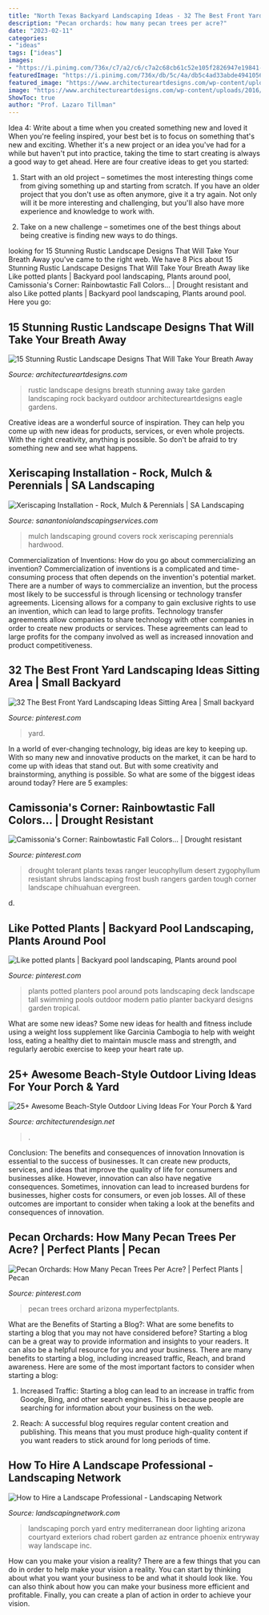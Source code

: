 ```yaml
---
title: "North Texas Backyard Landscaping Ideas - 32 The Best Front Yard Landscaping Ideas Sitting Area"
description: "Pecan orchards: how many pecan trees per acre?"
date: "2023-02-11"
categories:
- "ideas"
tags: ["ideas"]
images:
- "https://i.pinimg.com/736x/c7/a2/c6/c7a2c68cb61c52e105f2826947e19841--large-pots-potted-plants.jpg"
featuredImage: "https://i.pinimg.com/736x/db/5c/4a/db5c4ad33abde49410563702f03c7569--drought-resistant-plants-frost-tolerant-plants.jpg"
featured_image: "https://www.architectureartdesigns.com/wp-content/uploads/2016/10/15-Stunning-Rustic-Landscape-Designs-That-Will-Take-Your-Breath-Away-10.jpg"
image: "https://www.architectureartdesigns.com/wp-content/uploads/2016/10/15-Stunning-Rustic-Landscape-Designs-That-Will-Take-Your-Breath-Away-10.jpg"
ShowToc: true
author: "Prof. Lazaro Tillman"
---
```



Idea 4: Write about a time when you created something new and loved it
When you're feeling inspired, your best bet is to focus on something that's new and exciting. Whether it's a new project or an idea you've had for a while but haven't put into practice, taking the time to start creating is always a good way to get ahead. Here are four creative ideas to get you started: 
1. Start with an old project – sometimes the most interesting things come from giving something up and starting from scratch. If you have an older project that you don't use as often anymore, give it a try again. Not only will it be more interesting and challenging, but you'll also have more experience and knowledge to work with.

2. Take on a new challenge – sometimes one of the best things about being creative is finding new ways to do things.

	

		
looking for 15 Stunning Rustic Landscape Designs That Will Take Your Breath Away you've came to the right web. We have 8 Pics about 15 Stunning Rustic Landscape Designs That Will Take Your Breath Away like Like potted plants | Backyard pool landscaping, Plants around pool, Camissonia&#039;s Corner: Rainbowtastic Fall Colors... | Drought resistant and also Like potted plants | Backyard pool landscaping, Plants around pool. Here you go:
		
    
## 15 Stunning Rustic Landscape Designs That Will Take Your Breath Away

<img loading=lazy src="https://www.architectureartdesigns.com/wp-content/uploads/2016/10/15-Stunning-Rustic-Landscape-Designs-That-Will-Take-Your-Breath-Away-10.jpg" onerror="this.onerror=null;this.src='https://tse2.mm.bing.net/th?id=OIP.P4lBWyh9Dvtp-b41wIvY5gHaLG&amp;pid=15.1';" alt="15 Stunning Rustic Landscape Designs That Will Take Your Breath Away">

_Source: architectureartdesigns.com_

>rustic landscape designs breath stunning away take garden landscaping rock backyard outdoor architectureartdesigns eagle gardens. 

	

Creative ideas are a wonderful source of inspiration. They can help you come up with new ideas for products, services, or even whole projects. With the right creativity, anything is possible. So don't be afraid to try something new and see what happens.

    
## Xeriscaping Installation - Rock, Mulch &amp; Perennials | SA Landscaping

<img loading=lazy src="https://www.sanantoniolandscapingservices.com/wp-content/uploads/2018/01/mulch-hardwood1.jpg" onerror="this.onerror=null;this.src='https://tse2.mm.bing.net/th?id=OIP.zlzJI13iOzPl19SHF5djhQHaFj&amp;pid=15.1';" alt="Xeriscaping Installation - Rock, Mulch &amp; Perennials | SA Landscaping">

_Source: sanantoniolandscapingservices.com_

>mulch landscaping ground covers rock xeriscaping perennials hardwood. 

	

Commercialization of Inventions: How do you go about commercializing an invention?
Commercialization of inventions is a complicated and time-consuming process that often depends on the invention's potential market. There are a number of ways to commercialize an invention, but the process most likely to be successful is through licensing or technology transfer agreements. Licensing allows for a company to gain exclusive rights to use an invention, which can lead to large profits. Technology transfer agreements allow companies to share technology with other companies in order to create new products or services. These agreements can lead to large profits for the company involved as well as increased innovation and product competitiveness.

    
## 32 The Best Front Yard Landscaping Ideas Sitting Area | Small Backyard

<img loading=lazy src="https://i.pinimg.com/736x/7b/58/89/7b5889065a49b1ff18b294106ac253f2.jpg" onerror="this.onerror=null;this.src='https://tse4.mm.bing.net/th?id=OIP.7yk-aEwgpxGcyQqFXSYjyAHaKB&amp;pid=15.1';" alt="32 The Best Front Yard Landscaping Ideas Sitting Area | Small backyard">

_Source: pinterest.com_

>yard. 

	

In a world of ever-changing technology, big ideas are key to keeping up. With so many new and innovative products on the market, it can be hard to come up with ideas that stand out. But with some creativity and brainstorming, anything is possible. So what are some of the biggest ideas around today? Here are 5 examples: 

    
## Camissonia&#039;s Corner: Rainbowtastic Fall Colors... | Drought Resistant

<img loading=lazy src="https://i.pinimg.com/736x/db/5c/4a/db5c4ad33abde49410563702f03c7569--drought-resistant-plants-frost-tolerant-plants.jpg" onerror="this.onerror=null;this.src='https://tse2.mm.bing.net/th?id=OIP.HG454wuLd-jirF3XOeMRFAHaLG&amp;pid=15.1';" alt="Camissonia&#039;s Corner: Rainbowtastic Fall Colors... | Drought resistant">

_Source: pinterest.com_

>drought tolerant plants texas ranger leucophyllum desert zygophyllum resistant shrubs landscaping frost bush rangers garden tough corner landscape chihuahuan evergreen. 

	

d.

    
## Like Potted Plants | Backyard Pool Landscaping, Plants Around Pool

<img loading=lazy src="https://i.pinimg.com/736x/c7/a2/c6/c7a2c68cb61c52e105f2826947e19841--large-pots-potted-plants.jpg" onerror="this.onerror=null;this.src='https://tse1.mm.bing.net/th?id=OIP.8NchkpcaYEbgWJQgJgPZ_wHaFj&amp;pid=15.1';" alt="Like potted plants | Backyard pool landscaping, Plants around pool">

_Source: pinterest.com_

>plants potted planters pool around pots landscaping deck landscape tall swimming pools outdoor modern patio planter backyard designs garden tropical. 

	

What are some new ideas?
Some new ideas for health and fitness include using a weight loss supplement like Garcinia Cambogia to help with weight loss, eating a healthy diet to maintain muscle mass and strength, and regularly aerobic exercise to keep your heart rate up.

    
## 25+ Awesome Beach-Style Outdoor Living Ideas For Your Porch &amp; Yard

<img loading=lazy src="https://cdn.architecturendesign.net/wp-content/uploads/2015/07/AD-Beach-Style-Outdoor-Living-Ideas-08.jpg" onerror="this.onerror=null;this.src='https://tse4.mm.bing.net/th?id=OIP.7pMbefogice94IW7HUsOegHaJ3&amp;pid=15.1';" alt="25+ Awesome Beach-Style Outdoor Living Ideas For Your Porch &amp; Yard">

_Source: architecturendesign.net_

>. 

	

Conclusion: The benefits and consequences of innovation
Innovation is essential to the success of businesses. It can create new products, services, and ideas that improve the quality of life for consumers and businesses alike. However, innovation can also have negative consequences. Sometimes, innovation can lead to increased burdens for businesses, higher costs for consumers, or even job losses. All of these outcomes are important to consider when taking a look at the benefits and consequences of innovation.

    
## Pecan Orchards: How Many Pecan Trees Per Acre? | Perfect Plants | Pecan

<img loading=lazy src="https://i.pinimg.com/736x/d7/50/d5/d750d56e49ce09f7bed6ba5662f5ae48.jpg" onerror="this.onerror=null;this.src='https://tse1.mm.bing.net/th?id=OIP.Rz8bk336nW3BXTMQRRvyGwHaF0&amp;pid=15.1';" alt="Pecan Orchards: How Many Pecan Trees Per Acre? | Perfect Plants | Pecan">

_Source: pinterest.com_

>pecan trees orchard arizona myperfectplants. 

	

What are the Benefits of Starting a Blog?: What are some benefits to starting a blog that you may not have considered before?
Starting a blog can be a great way to provide information and insights to your readers. It can also be a helpful resource for you and your business. There are many benefits to starting a blog, including increased traffic, Reach, and brand awareness. Here are some of the most important factors to consider when starting a blog: 
1. Increased Traffic: Starting a blog can lead to an increase in traffic from Google, Bing, and other search engines. This is because people are searching for information about your business on the web. 

2. Reach: A successful blog requires regular content creation and publishing. This means that you must produce high-quality content if you want readers to stick around for long periods of time.

    
## How To Hire A Landscape Professional - Landscaping Network

<img loading=lazy src="https://images.landscapingnetwork.com/pictures/images/900x705Max/site_8/front-door-lighting-front-door-landscaping-exteriors-by-chad-robert-inc_335.jpg" onerror="this.onerror=null;this.src='https://tse2.mm.bing.net/th?id=OIP.ldaGR9UkQVaE7tG7fA6SqQHaLH&amp;pid=15.1';" alt="How to Hire a Landscape Professional - Landscaping Network">

_Source: landscapingnetwork.com_

>landscaping porch yard entry mediterranean door lighting arizona courtyard exteriors chad robert garden az entrance phoenix entryway way landscape inc. 

	

How can you make your vision a reality?
There are a few things that you can do in order to help make your vision a reality. You can start by thinking about what you want your business to be and what it should look like. You can also think about how you can make your business more efficient and profitable. Finally, you can create a plan of action in order to achieve your vision.

